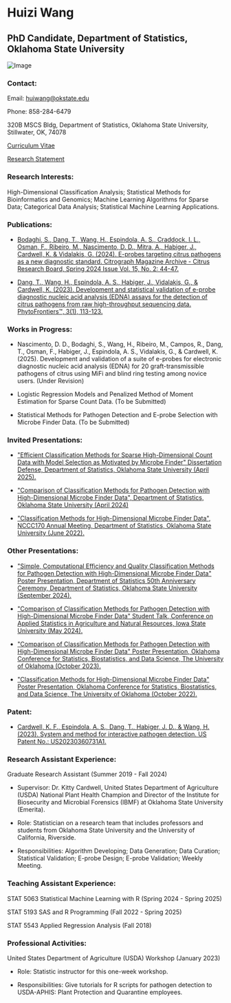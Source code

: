 # Huizi Wang 

## PhD Candidate, Department of Statistics, Oklahoma State University

![Image](https://github.com/user-attachments/assets/f7087c21-2cc8-4739-bb9b-7f74570139a3)

### Contact:

Email: huiwang@okstate.edu

Phone: 858-284-6479

320B MSCS Bldg, Department of Statistics, Oklahoma State University, Stillwater, OK, 74078

[Curriculum Vitae](https://github.com/user-attachments/files/20270045/Huizi_s_CV3.pdf)

[Research Statement](https://huiziwang.github.io/files/Research_Statement.pdf)

### Research Interests:

High-Dimensional Classification Analysis; Statistical Methods for Bioinformatics and Genomics; Machine Learning Algorithms for Sparse Data; Categorical Data Analysis; Statistical Machine Learning Applications.

### Publications:

- [Bodaghi, S., Dang, T., Wang, H., Espindola, A. S., Craddock, I. L., Osman, F., Ribeiro, M., Nascimento, D. D., Mitra, A., Habiger, J., Cardwell, K. \& Vidalakis, G. (2024). E-probes targeting citrus pathogens as a new diagnostic standard. Citrograph Magazine Archive - Citrus Research Board, Spring 2024 Issue Vol. 15, No. 2: 44-47.](https://citrus-research-board-static.sfo2.digitaloceanspaces.com/citrograph/pdf/CRB-Citrograph-Mag-Q2-Spring-2024-Web.pdf)

- [Dang, T., Wang, H., Espindola, A. S., Habiger, J., Vidalakis, G., \& Cardwell, K. (2023). Development and statistical validation of e-probe diagnostic nucleic acid analysis (EDNA) assays for the detection of citrus pathogens from raw high-throughput sequencing data. PhytoFrontiers™, 3(1), 113-123.](https://apsjournals.apsnet.org/doi/full/10.1094/PHYTOFR-05-22-0047-FI)

### Works in Progress:

- Nascimento, D. D., Bodaghi, S., Wang, H., Ribeiro, M., Campos, R., Dang, T., Osman, F., Habiger, J., Espindola, A. S., Vidalakis, G., \& Cardwell, K. (2025). Development and validation of a suite of e-probes for electronic diagnostic nucleic acid analysis (EDNA) for 20 graft-transmissible pathogens of citrus using MiFi and blind ring testing among novice users. (Under Revision)

- Logistic Regression Models and Penalized Method of Moment Estimation for Sparse Count Data. (To be Submitted)

- Statistical Methods for Pathogen Detection and E-probe Selection with Microbe Finder Data. (To be Submitted)

### Invited Presentations:

- ["Efficient Classification Methods for Sparse High-Dimensional Count Data with Model Selection as Motivated by Microbe Finder" Dissertation Defense, Department of Statistics, Oklahoma State University (April 2025).](https://github.com/user-attachments/files/20270576/Qualifying_Exam_Slide_2.pdf)

- ["Comparison of Classification Methods for Pathogen Detection with High-Dimensional Microbe Finder Data", Department of Statistics, Oklahoma State University (April 2024)](https://github.com/user-attachments/files/20270582/Seminar_Fall_2024.pdf)

- ["Classification Methods for High-Dimensional Microbe Finder Data", NCCC170 Annual Meeting, Department of Statistics, Oklahoma State University (June 2022).](https://github.com/user-attachments/files/20270584/Conference.pdf)


### Other Presentations:

- ["Simple, Computational Efficiency and Quality Classification Methods for Pathogen Detection with High-Dimensional Microbe Finder Data" Poster Presentation, Department of Statistics 50th Anniversary Ceremony, Department of Statistics, Oklahoma State University (September 2024).](https://github.com/user-attachments/files/20270588/Poster.Department.Anniversary.pdf)

- ["Comparison of Classification Methods for Pathogen Detection with High-Dimensional Microbe Finder Data" Student Talk, Conference on Applied Statistics in Agriculture and Natural Resources, Iowa State University (May 2024).](https://github.com/user-attachments/files/20270615/ISU_V2_Huizi.pdf)
 
- ["Comparison of Classification Methods for Pathogen Detection with High-Dimensional Microbe Finder Data" Poster Presentation, Oklahoma Conference for Statistics, Biostatistics, and Data Science, The University of Oklahoma (October 2023).](https://github.com/user-attachments/files/20270622/Poster--OSU.Huizi.wang.2023.pdf)

- ["Classification Methods for High-Dimensional Microbe Finder Data" Poster Presentation, Oklahoma Conference for Statistics, Biostatistics, and Data Science, The University of Oklahoma (October 2022).](https://github.com/user-attachments/files/20270623/Poster.New--OSU.Huizi.wang.pdf)

### Patent:

- [Cardwell, K. F., Espindola, A. S., Dang, T., Habiger, J. D., \& Wang, H. (2023). System and method for interactive pathogen detection. US Patent No.: US20230360731A1.](https://patents.google.com/patent/US20230360731A1)

### Research Assistant Experience:

Graduate Research Assistant (Summer 2019 - Fall 2024)

- Supervisor: Dr. Kitty Cardwell, United States Department of Agriculture (USDA) National Plant Health Champion and Director of the Institute for Biosecurity and Microbial Forensics (IBMF) at Oklahoma State University (Emerita).

- Role: Statistician on a research team that includes professors and students from Oklahoma State University and the University of California, Riverside.

- Responsibilities: Algorithm Developing; Data Generation; Data Curation; Statistical Validation; E-probe Design; E-probe Validation; Weekly Meeting.

### Teaching Assistant Experience:

STAT 5063 Statistical Machine Learning with R (Spring 2024 - Spring 2025)

STAT 5193 SAS and R Programming (Fall 2022 - Spring 2025)

STAT 5543 Applied Regression Analysis (Fall 2018)

### Professional Activities:

United States Department of Agriculture (USDA) Workshop (January 2023)

- Role: Statistic instructor for this one-week workshop.

- Responsibilities: Give tutorials for R scripts for pathogen detection to USDA-APHIS: Plant Protection and Quarantine employees.
